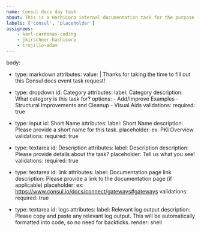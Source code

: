 ```yaml
---
name: Consul docs day task
about: This is a HashiCorp internal documentation task for the purpose of the Consul docs day event.
labels: ['consul', 'placeholder']
assignees: 
    - karl-cardenas-coding
    - jkirschner-hashicorp
    - trujillo-adam
---
```


body:
  - type: markdown
    attributes:
      value: |
        Thanks for taking the time to fill out this Consul docs event task request!
 - type: dropdown
    id: Category
    attributes:
      label: Category
      description: What category is this task for?
      options:
        - Add/Improve Examples
        - Structural Improvements and Cleanup
        - Visual Aids
    validations:
      required: true
  - type: input
    id: Short Name
    attributes:
      label: Short Name
      description: Please provide a short name for this task. 
      placeholder: ex. PKI Overview
    validations:
      required: true
  - type: textarea
    id: Description
    attributes:
      label: Description
      description: Please provide details about the task?
      placeholder: Tell us what you see!
    validations:
      required: true

  - type: textarea
    id: link
    attributes:
      label: Documentation page link
      description: Please provide a link to the documentation page (if applicable)
      placeholder: ex: https://www.consul.io/docs/connect/gateways#gateways
    validations:
      required: true

  - type: textarea
    id: logs
    attributes:
      label: Relevant log output
      description: Please copy and paste any relevant log output. This will be automatically formatted into code, so no need for backticks.
      render: shell